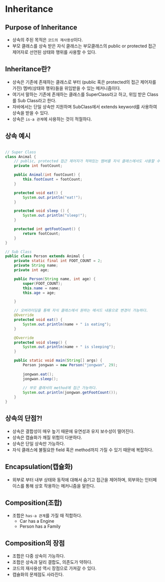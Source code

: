 # Inheritance

## Purpose of Inheritance

* 상속의 주된 목적은 `코드의 재사용성`이다.
* 부모 클래스를 상속 받은 자식 클래스는 부모클래스의 public or protected 접근 제어자로 선언된 상태와 행위를 사용할 수 있다.

## Inheritance란?
* 상속은 기존에 존재하는 클래스로 부터 (public 혹은 protected의 접근 제어자를 가진) 멤버(상태와 행위)들을 위임받을 수 있는 메커니즘이다.
* 여기서 말하는 기존에 존재하는 클래스를 SuperClass라고 하고, 위임 받은 Class를 Sub Class라고 한다.
* 자바에서는 단일 상속만 지원하며 SubClass에서 extends keyword를 사용하여 상속을 받을 수 있다.
* 상속은 `is-a 관계`에 사용하는 것이 적절하다.


## 상속 예시

```java

// Super Class
class Animal {
    // public, protected 접근 제어자가 적혀있는 멤버를 자식 클래스에서도 사용할 수 있다.
    private int footCount;

    public Animal(int footCount) {
        this.footCount = footCount;
    }

    protected void eat() {
        System.out.println("eat!");
    }

    protected void sleep () {
        System.out.println("sleep!");
    }

    protected int getFootCount() {
        return footCount;
    }
}

// Sub Class
public class Person extends Animal {
    private static final int FOOT_COUNT = 2;
    private String name;
    private int age;

    public Person(String name, int age) {
        super(FOOT_COUNT);
        this.name = name;
        this.age = age;

    }

    // 오버라이딩을 통해 자식 클래스에서 원하는 메서드 내용으로 변경이 가능하다.
    @Override
    protected void eat() {
        System.out.println(name + " is eating");
    }

    @Override
    protected void sleep() {
        System.out.println(name + " is sleeping");
    }

    public static void main(String[] args) {
        Person jongwan = new Person("jongwan", 29);
        
        jongwan.eat();
        jongwan.sleep();
        
        // 부모 클래서의 method에 접근 가능하다.
        System.out.println(jongwan.getFootCount());
    }
}

```

## 상속의 단점?!
* 상속은 결합성이 매우 높기 때문에 유연성과 유지 보수성이 떨어진다. 
* 상속은 캡슐화가 깨질 위험이 다분하다.
* 상속은 단일 상속만 가능하다.
* 자식 클래스에 불필요한 field 혹은 method까지 가질 수 있기 때문에 복잡하다.

## Encapsulation(캡슐화)
* 외부로 부터 내부 상태와 동작에 대해서 숨기고 접근을 제어하며, 외부와는 인터페이스를 통해 상호 작용하는 메커니즘을 말한다.  

## Composition(조합)
* 조합은 `has-a 관계`를 가질 때 적합하다.
  * Car has a Engine
  * Person has a Family


## Composition의 장점
* 조합은 다중 상속이 가능하다.
* 조합은 상속과 달리 결합도, 의존도가 약하다.
* 코드의 재사용성 역시 장점으로 가져갈 수 있다.
* 캡슐화의 문제점도 사라진다.